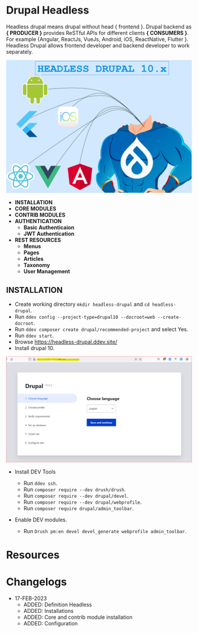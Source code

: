 # Drupal Headless
Headless drupal means drupal without head { frontend }. Drupal backend as **{ PRODUCER }** provides ReSTful APIs for different clients **{ CONSUMERS }**. For example {Angular, ReactJs, VueJs, Android, iOS, ReactNative, Flutter }. Headless Drupal allows frontend developer and backend developer to work separately.

![headless](https://github.com/arsibux/drupal-headless/blob/main/_drawio/img/headless.drawio.png)

- **INSTALLATION**
- **CORE MODULES**
- **CONTRIB MODULES**
- **AUTHENTICATION**
  - **Basic Authenticaion**
  - **JWT Authentication**
- **REST RESOURCES**
  - **Menus**
  - **Pages**
  - **Articles**
  - **Taxonomy**
  - **User Management**

## INSTALLATION

- Create working directory `mkdir headless-drupal` and `cd headless-drupal`.
- Run `ddev config --project-type=drupal10 --docroot=web --create-docroot`.
- Run `ddev composer create drupal/recommended-project` and select Yes.
- Run `ddev start`.
- Browse https://headless-drupal.ddev.site/
- Install drupal 10.

![installation](https://github.com/arsibux/drupal-headless/blob/main/_data/assets/images/installation-1.png)


- Install DEV Tools
  - Run `ddev ssh`.
  - Run `composer require --dev drush/drush`.
  - Run `composer require --dev drupal/devel`.
  - Run `composer require --dev drupal/webprofile`.
  - Run `composer require drupal/admin_toolbar`.

- Enable DEV modules.
  - Run `Drush pm:en devel devel_generate webprofile admin_toolbar`.
# Resources

# Changelogs
- 17-FEB-2023
  - ADDED: Definition Headless
  - ADDED: Installations
  - ADDED: Core and contrib module installation
  - ADDED: Configuration